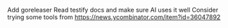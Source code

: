 Add goreleaser
Read testify docs and make sure AI uses it well
Consider trying some tools from https://news.ycombinator.com/item?id=36047892
